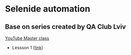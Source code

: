 # Selenide automation

## Base on series created by QA Club Lviv
[YouTube Master class](https://www.youtube.com/playlist?list=PLULFH3b6unlcUrwT9hJycTvAWPFqXZO4m)

- Lessson 1 ([link](https://youtu.be/SqiYAJfpQwY))